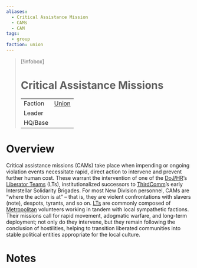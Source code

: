 ```yaml
---
aliases:
  - Critical Assistance Mission
  - CAMs
  - CAM
tags:
  - group
faction: union
---
```

> [!infobox] 
> # Critical Assistance Missions
> | | |
> | ---- | ---- |
> | Faction | [Union](Union.md) |
> | Leader |  |
> | HQ/Base | |


# Overview
Critical assistance missions (CAMs) take place when impending or ongoing violation events necessitate rapid, direct action to intervene and prevent further human cost. These warrant the intervention of one of the [DoJ/HR](Union%20Department%20of%20Justice%20and%20Human%20Rights.md)’s [Liberator Teams](Liberator%20Teams.md) (LTs), institutionalized successors to [ThirdComm](Third%20Committee.md)’s early Interstellar Solidarity Brigades. For most New Division personnel, CAMs are “where the action is at” – that is, they are violent confrontations with slavers (note), despots, tyrants, and so on. [LTs](Liberator%20Teams.md) are commonly composed of [Metropolitan](Metropolitan.md) volunteers working in tandem with local sympathetic factions. Their missions call for rapid movement, adogmatic warfare, and long-term deployment; not only do they intervene, but they remain following the conclusion of hostilities, helping to transition liberated communities into stable political entities appropriate for the local culture.

# Notes